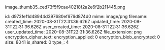 image_thumb35_ced73f5f9cae40218f2a2e6f2b211445.png

id: d973fef1d48944d397680ef676d874d0
mime: image/png
filename: 
created_time: 2020-08-31T22:31:36.626Z
updated_time: 2020-08-31T22:31:36.626Z
user_created_time: 2020-08-31T22:31:36.626Z
user_updated_time: 2020-08-31T22:31:36.626Z
file_extension: png
encryption_cipher_text: 
encryption_applied: 0
encryption_blob_encrypted: 0
size: 8041
is_shared: 0
type_: 4
